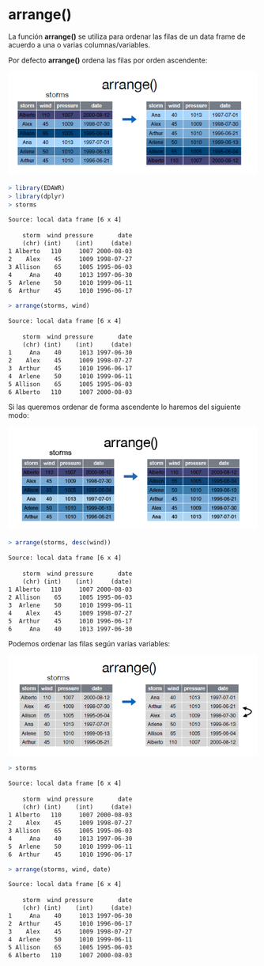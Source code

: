 
# arrange()

La función __arrange()__ se utiliza para ordenar las filas de un data frame de acuerdo a una o varias columnas/variables.  


Por defecto __arrange()__ ordena las filas por orden ascendente:  

![](arrange.PNG)  



```r
> library(EDAWR)
> library(dplyr)
> storms
```

```
Source: local data frame [6 x 4]

    storm  wind pressure       date
    (chr) (int)    (int)     (date)
1 Alberto   110     1007 2000-08-03
2    Alex    45     1009 1998-07-27
3 Allison    65     1005 1995-06-03
4     Ana    40     1013 1997-06-30
5  Arlene    50     1010 1999-06-11
6  Arthur    45     1010 1996-06-17
```

```r
> arrange(storms, wind)
```

```
Source: local data frame [6 x 4]

    storm  wind pressure       date
    (chr) (int)    (int)     (date)
1     Ana    40     1013 1997-06-30
2    Alex    45     1009 1998-07-27
3  Arthur    45     1010 1996-06-17
4  Arlene    50     1010 1999-06-11
5 Allison    65     1005 1995-06-03
6 Alberto   110     1007 2000-08-03
```

  
  
Si las queremos ordenar de forma ascendente lo haremos del siguiente modo:  

![](arrange1.PNG)  



```r
> arrange(storms, desc(wind))
```

```
Source: local data frame [6 x 4]

    storm  wind pressure       date
    (chr) (int)    (int)     (date)
1 Alberto   110     1007 2000-08-03
2 Allison    65     1005 1995-06-03
3  Arlene    50     1010 1999-06-11
4    Alex    45     1009 1998-07-27
5  Arthur    45     1010 1996-06-17
6     Ana    40     1013 1997-06-30
```


Podemos ordenar las filas según varias variables:  

![](arrange2.PNG)  




```r
> storms
```

```
Source: local data frame [6 x 4]

    storm  wind pressure       date
    (chr) (int)    (int)     (date)
1 Alberto   110     1007 2000-08-03
2    Alex    45     1009 1998-07-27
3 Allison    65     1005 1995-06-03
4     Ana    40     1013 1997-06-30
5  Arlene    50     1010 1999-06-11
6  Arthur    45     1010 1996-06-17
```

```r
> arrange(storms, wind, date)
```

```
Source: local data frame [6 x 4]

    storm  wind pressure       date
    (chr) (int)    (int)     (date)
1     Ana    40     1013 1997-06-30
2  Arthur    45     1010 1996-06-17
3    Alex    45     1009 1998-07-27
4  Arlene    50     1010 1999-06-11
5 Allison    65     1005 1995-06-03
6 Alberto   110     1007 2000-08-03
```

